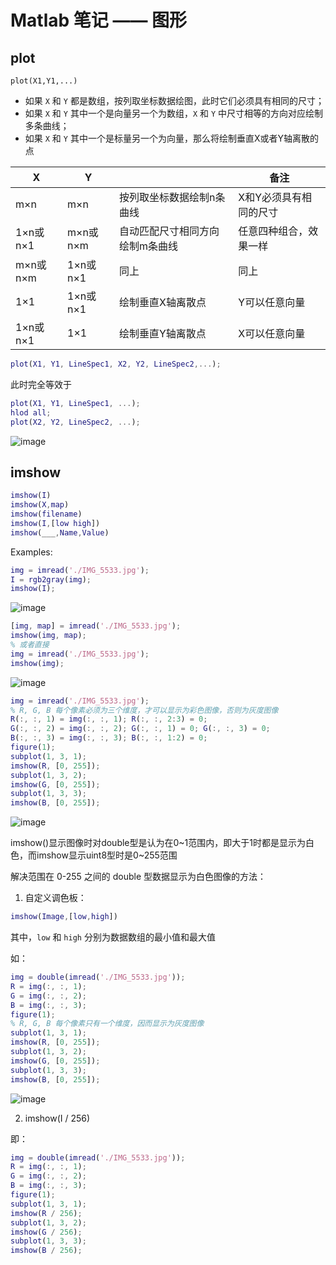 # Matlab 笔记 —— 图形

## plot

`plot(X1,Y1,...)`
- 如果 `X` 和 `Y` 都是数组，按列取坐标数据绘图，此时它们必须具有相同的尺寸；
- 如果 `X` 和 `Y` 其中一个是向量另一个为数组，`X` 和 `Y` 中尺寸相等的方向对应绘制多条曲线；
- 如果 `X` 和 `Y` 其中一个是标量另一个为向量，那么将绘制垂直X或者Y轴离散的点

X       | Y      |                                  |       备注
--------|--------|----------------------------------|----------------------
m×n     | m×n    |      按列取坐标数据绘制n条曲线   | X和Y必须具有相同的尺寸
1×n或n×1|m×n或n×m|  自动匹配尺寸相同方向绘制m条曲线 | 任意四种组合，效果一样
m×n或n×m|1×n或n×1|              同上                |       同上
1×1     |1×n或n×1|          绘制垂直X轴离散点       | Y可以任意向量
1×n或n×1|1×1     |          绘制垂直Y轴离散点       | X可以任意向量

```matlab
plot(X1, Y1, LineSpec1, X2, Y2, LineSpec2,...);
```

此时完全等效于

```matlab
plot(X1, Y1, LineSpec1, ...);
hlod all;
plot(X2, Y2, LineSpec2, ...);
```

![image](../images/matlab_plot_linespec.png)


## imshow

```matlab
imshow(I)
imshow(X,map)
imshow(filename)
imshow(I,[low high])
imshow(___,Name,Value)
```

Examples:

```matlab
img = imread('./IMG_5533.jpg');
I = rgb2gray(img);
imshow(I);
```

![image](../images/matlab_imshow_2.png)

```matlab
[img, map] = imread('./IMG_5533.jpg');
imshow(img, map);
% 或者直接
img = imread('./IMG_5533.jpg');
imshow(img);
```

![image](../images/matlab_imshow_3.png)

```matlab
img = imread('./IMG_5533.jpg');
% R, G, B 每个像素必须为三个维度，才可以显示为彩色图像，否则为灰度图像
R(:, :, 1) = img(:, :, 1); R(:, :, 2:3) = 0;
G(:, :, 2) = img(:, :, 2); G(:, :, 1) = 0; G(:, :, 3) = 0;
B(:, :, 3) = img(:, :, 3); B(:, :, 1:2) = 0;
figure(1);
subplot(1, 3, 1);
imshow(R, [0, 255]);
subplot(1, 3, 2);
imshow(G, [0, 255]);
subplot(1, 3, 3);
imshow(B, [0, 255]);
```

![image](../images/matlab_imshow_4.png)

imshow()显示图像时对double型是认为在0~1范围内，即大于1时都是显示为白色，而imshow显示uint8型时是0~255范围

解决范围在 0-255 之间的 double 型数据显示为白色图像的方法：

1. 自定义调色板：

```matlab
imshow(Image,[low,high])
```

其中，`low` 和 `high` 分别为数据数组的最小值和最大值

如：

```matlab
img = double(imread('./IMG_5533.jpg'));
R = img(:, :, 1);
G = img(:, :, 2);
B = img(:, :, 3);
figure(1);
% R, G, B 每个像素只有一个维度，因而显示为灰度图像
subplot(1, 3, 1);
imshow(R, [0, 255]);
subplot(1, 3, 2);
imshow(G, [0, 255]);
subplot(1, 3, 3);
imshow(B, [0, 255]);
```

![image](../images/matlab_imshow_1.png)

2. imshow(I / 256)

即：

```matlab
img = double(imread('./IMG_5533.jpg'));
R = img(:, :, 1);
G = img(:, :, 2);
B = img(:, :, 3);
figure(1);
subplot(1, 3, 1);
imshow(R / 256);
subplot(1, 3, 2);
imshow(G / 256);
subplot(1, 3, 3);
imshow(B / 256);
```